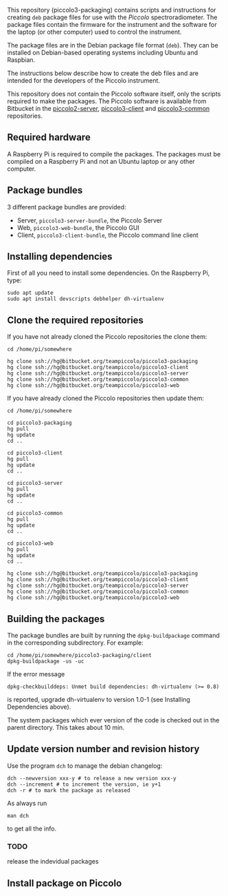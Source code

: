 This repository (piccolo3-packaging) contains scripts and instructions for creating ```deb``` package files for use with the *Piccolo* spectroradiometer. The package files contain the firmware for the instrument and the software for the laptop (or other computer) used to control the instrument.

The package files are in the Debian package file format (```deb```). They can be installed on Debian-based operating systems including Ubuntu and Raspbian.

The instructions below describe how to create the deb files and are intended for the developers of the Piccolo instrument.

This repository does not contain the Piccolo software itself, only the scripts required to make the packages. The Piccolo software is available from Bitbucket in the [piccolo2-server](https://bitbucket.org/teampiccolo/piccolo2-server), [piccolo3-client](https://bitbucket.org/teampiccolo/piccolo3-client) and [piccolo3-common](https://bitbucket.org/teampiccolo/piccolo3-common) repositories.


## Required hardware
A Raspberry Pi is required to compile the packages. The packages must be compiled on a Raspberry Pi and not an Ubuntu laptop or any other computer.

## Package bundles
3 different package bundles are provided:

* Server, ```piccolo3-server-bundle```, the Piccolo Server
* Web, ```piccolo3-web-bundle```, the Piccolo GUI
* Client, ```piccolo3-client-bundle```, the Piccolo command line client

## Installing dependencies
First of all you need to install some dependencies. On the Raspberry Pi, type:
```
sudo apt update
sudo apt install devscripts debhelper dh-virtualenv
```

## Clone the required repositories
If you have not already cloned the Piccolo repositories the clone them:

```
cd /home/pi/somewhere

hg clone ssh://hg@bitbucket.org/teampiccolo/piccolo3-packaging
hg clone ssh://hg@bitbucket.org/teampiccolo/piccolo3-client
hg clone ssh://hg@bitbucket.org/teampiccolo/piccolo3-server
hg clone ssh://hg@bitbucket.org/teampiccolo/piccolo3-common
hg clone ssh://hg@bitbucket.org/teampiccolo/piccolo3-web
```

If you have already cloned the Piccolo repositories then update them:

```
cd /home/pi/somewhere

cd piccolo3-packaging
hg pull
hg update
cd ..

cd piccolo3-client
hg pull
hg update
cd ..

cd piccolo3-server
hg pull
hg update
cd ..

cd piccolo3-common
hg pull
hg update
cd ..

cd piccolo3-web
hg pull
hg update
cd ..

hg clone ssh://hg@bitbucket.org/teampiccolo/piccolo3-packaging
hg clone ssh://hg@bitbucket.org/teampiccolo/piccolo3-client
hg clone ssh://hg@bitbucket.org/teampiccolo/piccolo3-server
hg clone ssh://hg@bitbucket.org/teampiccolo/piccolo3-common
hg clone ssh://hg@bitbucket.org/teampiccolo/piccolo3-web
```


## Building the packages
The package bundles are built by running the ```dpkg-buildpackage``` command in the corresponding subdirectory. For example:
```
cd /home/pi/somewhere/piccolo3-packaging/client
dpkg-buildpackage -us -uc
```
If the error message
```
dpkg-checkbuilddeps: Unmet build dependencies: dh-virtualenv (>= 0.8)
```
is reported, upgrade dh-virtualenv to version 1.0-1 (see Installing Dependencies above).

The system packages which ever version of the code is checked out in the parent directory. This takes about 10 min.

## Update version number and revision history
Use the program ```dch``` to manage the debian changelog:
```
dch --newversion xxx-y # to release a new version xxx-y
dch --increment # to increment the version, ie y+1
dch -r # to mark the package as released
```
As always run
```
man dch
```
to get all the info.

### TODO
release the indevidual packages

## Install package on Piccolo

